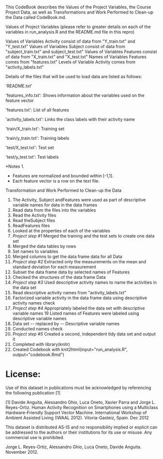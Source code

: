 
This CodeBook describes the Values of the Project Variables, the Course Project Data, as well as Transformations and Work Performed to Clean-up the Data called CodeBook.md.

Values of Project Variables (please refer to greater details on each of the variables in run_analysis.R and the README.md file in this repro)

  Values of Variables Activity consist of data from "Y_train.txt" and "Y_test.txt"
  Values of Variables Subject consist of data from "subject_train.txt" and subject_test.txt"
  Values of Variables Features consist of data from "X_train.txt" and "X_test.txt"
  Names of Variables Features comes from "features.txt"
  Levels of Variable Activity comes from "activity_labels.txt"

  Details of the files that will be used to load data are listed as follows:
  
  'README.txt'
  
  'features_info.txt': Shows information about the variables used on the feature vector
  
  'features.txt': List of all features
  
  'activity_labels.txt': Links the class labels with their activity name
  
  'train/X_train.txt': Training set
  
  'train/y_train.txt': Training labels
  
  'test/X_test.txt': Test set
  
  'test/y_test.txt': Test labels
  

*Notes 1. 
- Features are normalized and bounded within [-1,1].
- Each feature vector is a row on the text file.


Transformation and Work Performed to Clean-up the Data

  1. The Activity, Subject andFeatures were used as part of descriptive variable names for data in the data frames
  2. Read data from the files into the variables
  3. Read the Activity files
  4. Read theSubject files
  5. ReadFeatures files
  6. Looked at the properties of each of the variables
  7. <em> Project step #1</em> Merged the training and the test sets to create one data set
  8. Merged the data tables by rows
  9. Set names to variables
  10. Merged columns to get the data frame data for all Data
  11. <em>Project step #2</em> Extracted only the measurements on the mean and standard deviation for each measurement
  12. Subset the data frame data by selected names of Features
  13. Checked the structures of the data frame Data
  14. <em>Project step #3</em> Used descriptive activity names to name the activities in the data set
  15. Read descriptive activity names from "activity_labels.txt"
  16. Factorized variable activity in the data frame data using descriptive
    activity names check
  17. <em>Project step #4</em> Appropriately labeled the data set with descriptive variable names
    19 Listed names of Features were labeled using descriptive variable names
  18. Data set -- replaced by -- Descriptive variable names
  19. Conducted names check
  20. <em>Project step #5</em> Created a second, independent tidy data set and output it
  21. Completed with library(knitr)
  22. Created Codebook with knit2html(input="run_analysis.R", output="codebook.Rmd")

License:
========
Use of this dataset in publications must be acknowledged by referencing the following publication [1] 

[1] Davide Anguita, Alessandro Ghio, Luca Oneto, Xavier Parra and Jorge L. Reyes-Ortiz. Human Activity Recognition on Smartphones using a Multiclass Hardware-Friendly Support Vector Machine. International Workshop of Ambient Assisted Living (IWAAL 2012). Vitoria-Gasteiz, Spain. Dec 2012

This dataset is distributed AS-IS and no responsibility implied or explicit can be addressed to the authors or their institutions for its use or misuse. Any commercial use is prohibited.

Jorge L. Reyes-Ortiz, Alessandro Ghio, Luca Oneto, Davide Anguita. November 2012.


